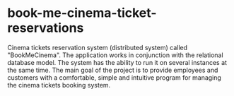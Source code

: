 # book-me-cinema-ticket-reservations
Cinema tickets reservation system (distributed system) called "BookMeCinema". The application works in conjunction with the relational database model. The system has the ability to run it on several instances at the same time.  The main goal of the project is to provide employees and customers with a comfortable, simple and intuitive program for managing the cinema tickets booking system.
